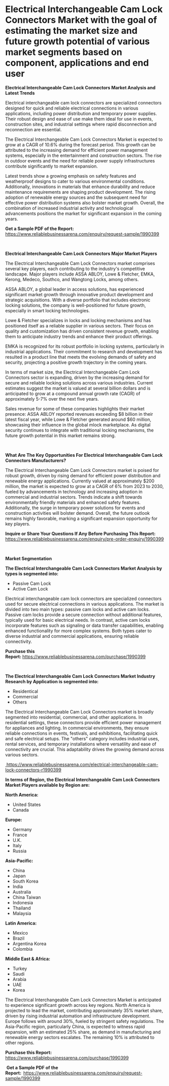 <p><h1>Electrical Interchangeable Cam Lock Connectors Market with the goal of estimating the market size and future growth potential of various market segments based on component, applications and end user</h1></p><p><strong>Electrical Interchangeable Cam Lock Connectors Market Analysis and Latest Trends</strong></p>
<p><p>Electrical interchangeable cam lock connectors are specialized connectors designed for quick and reliable electrical connections in various applications, including power distribution and temporary power supplies. Their robust design and ease of use make them ideal for use in events, construction sites, and industrial settings where rapid disconnection and reconnection are essential.</p><p>The Electrical Interchangeable Cam Lock Connectors Market is expected to grow at a CAGR of 10.6% during the forecast period. This growth can be attributed to the increasing demand for efficient power management systems, especially in the entertainment and construction sectors. The rise in outdoor events and the need for reliable power supply infrastructures contribute significantly to market expansion. </p><p>Latest trends show a growing emphasis on safety features and weatherproof designs to cater to various environmental conditions. Additionally, innovations in materials that enhance durability and reduce maintenance requirements are shaping product development. The rising adoption of renewable energy sources and the subsequent need for effective power distribution systems also bolster market growth. Overall, the combination of increased industrial activity and technological advancements positions the market for significant expansion in the coming years.</p></p>
<p><strong>Get a Sample PDF of the Report:&nbsp;</strong> <a href="https://www.reliablebusinessarena.com/enquiry/request-sample/1990399?utm_campaign=1420&utm_medium=2&utm_source=Github&utm_content=ia&utm_term=12042025&utm_id=electrical-interchangeable-cam-lock-connectors">https://www.reliablebusinessarena.com/enquiry/request-sample/1990399</a></p>
<p>&nbsp;</p>
<p><strong>Electrical Interchangeable Cam Lock Connectors Major Market Players</strong></p>
<p><p>The Electrical Interchangeable Cam Lock Connectors market comprises several key players, each contributing to the industry's competitive landscape. Major players include ASSA ABLOY, Lowe & Fletcher, EMKA, Kerong, Medeco, Southco, and Wangtong Locks, among others.</p><p>ASSA ABLOY, a global leader in access solutions, has experienced significant market growth through innovative product development and strategic acquisitions. With a diverse portfolio that includes electronic locking solutions, the company is well-positioned for future growth, especially in smart locking technologies.</p><p>Lowe & Fletcher specializes in locks and locking mechanisms and has positioned itself as a reliable supplier in various sectors. Their focus on quality and customization has driven consistent revenue growth, enabling them to anticipate industry trends and enhance their product offerings.</p><p>EMKA is recognized for its robust portfolio in locking systems, particularly in industrial applications. Their commitment to research and development has resulted in a product line that meets the evolving demands of safety and security, projecting a positive growth trajectory in the coming years.</p><p>In terms of market size, the Electrical Interchangeable Cam Lock Connectors sector is expanding, driven by the increasing demand for secure and reliable locking solutions across various industries. Current estimates suggest the market is valued at several billion dollars and is anticipated to grow at a compound annual growth rate (CAGR) of approximately 5-7% over the next five years.</p><p>Sales revenue for some of these companies highlights their market presence: ASSA ABLOY reported revenues exceeding $8 billion in their latest fiscal year, while Lowe & Fletcher generated around $60 million, showcasing their influence in the global mlock marketplace. As digital security continues to integrate with traditional locking mechanisms, the future growth potential in this market remains strong.</p></p>
<p>&nbsp;</p>
<p><strong>What Are The Key Opportunities For Electrical Interchangeable Cam Lock Connectors Manufacturers?</strong></p>
<p><p>The Electrical Interchangeable Cam Lock Connectors market is poised for robust growth, driven by rising demand for efficient power distribution and renewable energy applications. Currently valued at approximately $200 million, the market is expected to grow at a CAGR of 6% from 2023 to 2030, fueled by advancements in technology and increasing adoption in commercial and industrial sectors. Trends indicate a shift towards environmentally friendly materials and enhanced safety features. Additionally, the surge in temporary power solutions for events and construction activities will bolster demand. Overall, the future outlook remains highly favorable, marking a significant expansion opportunity for key players.</p></p>
<p><strong>Inquire or Share Your Questions If Any Before Purchasing This Report:</strong> <a href="https://www.reliablebusinessarena.com/enquiry/pre-order-enquiry/1990399?utm_campaign=1420&utm_medium=2&utm_source=Github&utm_content=ia&utm_term=12042025&utm_id=electrical-interchangeable-cam-lock-connectors">https://www.reliablebusinessarena.com/enquiry/pre-order-enquiry/1990399</a></p>
<p>&nbsp;</p>
<p><strong>Market Segmentation</strong></p>
<p><strong>The Electrical Interchangeable Cam Lock Connectors Market Analysis by types is segmented into:</strong></p>
<p><ul><li>Passive Cam Lock</li><li>Active Cam Lock</li></ul></p>
<p><p>Electrical interchangeable cam lock connectors are specialized connectors used for secure electrical connections in various applications. The market is divided into two main types: passive cam locks and active cam locks. Passive cam locks provide a secure connection without additional features, typically used for basic electrical needs. In contrast, active cam locks incorporate features such as signaling or data transfer capabilities, enabling enhanced functionality for more complex systems. Both types cater to diverse industrial and commercial applications, ensuring reliable connectivity.</p></p>
<p><strong>Purchase this Report:&nbsp;</strong><a href="https://www.reliablebusinessarena.com/purchase/1990399?utm_campaign=1420&utm_medium=2&utm_source=Github&utm_content=ia&utm_term=12042025&utm_id=electrical-interchangeable-cam-lock-connectors">https://www.reliablebusinessarena.com/purchase/1990399</a></p>
<p>&nbsp;</p>
<p><strong>The Electrical Interchangeable Cam Lock Connectors Market Industry Research by Application is segmented into:</strong></p>
<p><ul><li>Residentical</li><li>Commercial</li><li>Others</li></ul></p>
<p><p>The Electrical Interchangeable Cam Lock Connectors market is broadly segmented into residential, commercial, and other applications. In residential settings, these connectors provide efficient power management for appliances and lighting. In commercial environments, they ensure reliable connections in events, festivals, and exhibitions, facilitating quick and safe electrical setups. The "others" category includes industrial uses, rental services, and temporary installations where versatility and ease of connectivity are crucial. This adaptability drives the growing demand across various sectors.</p></p>
<p><a href="https://www.reliablebusinessarena.com/electrical-interchangeable-cam-lock-connectors-r1990399?utm_campaign=1420&utm_medium=2&utm_source=Github&utm_content=ia&utm_term=12042025&utm_id=electrical-interchangeable-cam-lock-connectors">&nbsp;https://www.reliablebusinessarena.com/electrical-interchangeable-cam-lock-connectors-r1990399</a></p>
<p><strong>In terms of Region, the Electrical Interchangeable Cam Lock Connectors Market Players available by Region are:</strong></p>
<p>
    <p> <strong> North America: </strong>
        <ul>
            <li>United States</li>
            <li>Canada</li>
        </ul>
        </p> 
    <p> <strong> Europe: </strong>
        <ul>
            <li>Germany</li>
            <li>France</li>
            <li>U.K.</li>
            <li>Italy</li>
            <li>Russia</li>
        </ul>
        </p> 
    <p> <strong> Asia-Pacific: </strong>
        <ul>
            <li>China</li>
            <li>Japan</li>
            <li>South Korea</li>
            <li>India</li>
            <li>Australia</li>
            <li>China Taiwan</li>
            <li>Indonesia</li>
            <li>Thailand</li>
            <li>Malaysia</li>
        </ul>
        </p> 
    <p> <strong> Latin America: </strong>
        <ul>
            <li>Mexico</li>
            <li>Brazil</li>
            <li>Argentina Korea</li>
            <li>Colombia</li>
        </ul>
        </p> 
    <p> <strong> Middle East & Africa: </strong>
        <ul>
            <li>Turkey</li>
            <li>Saudi</li>
            <li>Arabia</li>
            <li>UAE</li>
            <li>Korea</li>
        </ul>
    </p>
    </p>
<p><p>The Electrical Interchangeable Cam Lock Connectors Market is anticipated to experience significant growth across key regions. North America is projected to lead the market, contributing approximately 35% market share, driven by rising industrial automation and infrastructure development. Europe follows with around 30%, fueled by stringent safety regulations. The Asia-Pacific region, particularly China, is expected to witness rapid expansion, with an estimated 25% share, as demand in manufacturing and renewable energy sectors escalates. The remaining 10% is attributed to other regions.</p></p>
<p><strong>Purchase this Report: </strong><a href="https://www.reliablebusinessarena.com/purchase/1990399?utm_campaign=1420&utm_medium=2&utm_source=Github&utm_content=ia&utm_term=12042025&utm_id=electrical-interchangeable-cam-lock-connectors">https://www.reliablebusinessarena.com/purchase/1990399</a></p>
<p>&nbsp;<strong>Get a Sample PDF of the Report:&nbsp;&nbsp;</strong><a href="https://www.reliablebusinessarena.com/enquiry/request-sample/1990399?utm_campaign=1420&utm_medium=2&utm_source=Github&utm_content=ia&utm_term=12042025&utm_id=electrical-interchangeable-cam-lock-connectors">https://www.reliablebusinessarena.com/enquiry/request-sample/1990399</a></p>
<p><strong></strong></p>
<p><p></p><p></p><p></p></p>